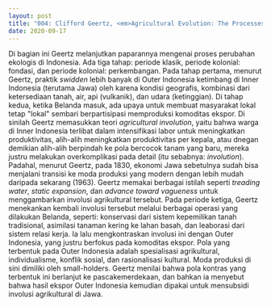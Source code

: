 ```yaml
---
layout: post
title: "004: Clifford Geertz, <em>Agricultural Evolution: The Processes of Ecological Change in Indonesia</em> (1963), Part II"
date: 2020-09-17
---
```

Di bagian ini Geertz melanjutkan paparannya mengenai proses perubahan ekologis di Indonesia. Ada tiga tahap: periode klasik, periode kolonial: fondasi, dan periode kolonial: perkembangan. Pada tahap pertama, menurut Geertz, praktik *swidden* lebih banyak di Outer Indonesia ketimbang di Inner Indonesia (terutama Jawa) oleh karena kondisi geografis, kombinasi dari ketersediaan tanah, air, api (vulkanik), dan udara (ketinggian). Di tahap kedua, ketika Belanda masuk, ada upaya untuk membuat masyarakat lokal tetap "lokal" sembari berpartisipasi memproduksi komoditas ekspor. Di sinilah Geertz memasukkan teori *agricultural involution*, yaitu bahwa warga di Inner Indonesia terlibat dalam intensifikasi labor untuk meningkatkan produktivitas, alih-alih meningkatkan produktivitas per kepala, atau dnegan demikian alih-alih berpindah ke pola bercocok tanam yang baru, mereka justru melakukan overkomplikasi pada detail (itu sebabnya: *involution*). Padahal, menurut Geertz, pada 1830, ekonomi Jawa sebetulnya sudah bisa menjalani transisi ke moda produksi yang modern dengan lebih mudah daripada sekarang (1963). Geertz memakai berbagai istilah seperti *treading water*, *static expansion*, dan *advance toward vagueness* untuk menggambarkan involusi agrikultural tersebut. Pada periode ketiga, Geertz menekankan kembali involusi tersebut melalui berbagai operasi yang dilakukan Belanda, seperti: konservasi dari sistem kepemilikan tanah tradisional, asimilasi tanaman kering ke lahan basah, dan leaborasi dari sistem relasi kerja. Ia lalu mengkontraskan involusi ini dengan Outer Indonesia, yang justru berfokus pada komoditas ekspor. Pola yang terbentuk pada Outer Indonesia adalah spesialisasi agrikultural, individualisme, konflik sosial, dan rasionalisasi kultural. Moda produksi di sini dimiliki oleh small-holders. Geertz menilai bahwa pola kontras yang terbentuk ini berlanjut ke pascakemerdekaan, dan bahkan ia menyebut bahwa hasil ekspor Outer Indonesia kemudian dipakai untuk mensubsidi involusi agrikultural di Jawa.
